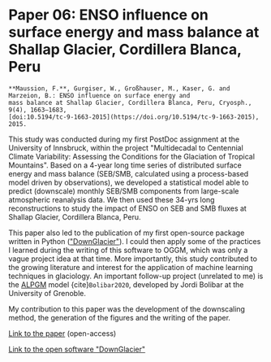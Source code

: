 # Paper 06: ENSO influence on surface energy and mass balance at Shallap Glacier, Cordillera Blanca, Peru

```{admonition} Citation
**Maussion, F.**, Gurgiser, W., Großhauser, M., Kaser, G. and Marzeion, B.: ENSO influence on surface energy and 
mass balance at Shallap Glacier, Cordillera Blanca, Peru, Cryosph., 9(4), 1663–1683, 
[doi:10.5194/tc-9-1663-2015](https://doi.org/10.5194/tc-9-1663-2015), 2015.
```

This study was conducted during my first PostDoc assignment at the University of Innsbruck, within the project
"Multidecadal to Centennial Climate Variability: Assessing the Conditions for the Glaciation of Tropical Mountains".
Based on a 4-year long time series of distributed surface energy and mass balance (SEB/SMB, calculated using a
process-based model driven by observations), we developed a statistical model able to predict (downscale) monthly
SEB/SMB components from large-scale atmospheric reanalysis data. We then used these 34-yrs long reconstructions to study
the impact of ENSO on SEB and SMB fluxes at Shallap Glacier, Cordillera Blanca, Peru.

This paper also led to the publication of my first open-source package written in
Python (["DownGlacier"](https://bitbucket.org/fmaussion/downglacier)). I could then apply some of the practices I
learned during the writing of this software to OGGM, which was only a vague project idea at that time. More importantly, this
study contributed to the growing literature and interest for the application of machine learning techniques in
glaciology. An important follow-up project (unrelated to me) is the [ALPGM](https://github.com/JordiBolibar/ALPGM) model
{cite}`Bolibar2020`, developed by Jordi Bolibar at the University of Grenoble.

My contribution to this paper was the development of the downscaling method, the generation of the figures and the
writing of the paper.

[Link to the paper](https://doi.org/10.5194/tc-9-1663-2015) (open-access)

[Link to the open software "DownGlacier"](https://bitbucket.org/fmaussion/downglacier) 
